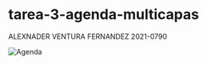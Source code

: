 # tarea-3-agenda-multicapas

ALEXNADER VENTURA FERNANDEZ
2021-0790

![Agenda](https://user-images.githubusercontent.com/94939445/174134851-77e65a83-0960-43d4-89ab-0082ca91f128.png)

